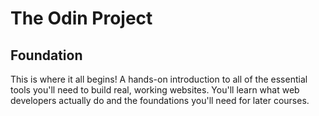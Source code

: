# The Odin Project
## Foundation

This is where it all begins! A hands-on introduction to all of the essential tools you'll need to build real, working websites. You'll learn what web developers actually do and the foundations you'll need for later courses.
